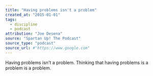 ```yaml
---
title: "Having problems isn't a problem"
created_at: "2015-01-01"
tags:
  - discipline
  - podcast
attribution: "Joe Desena"
source: "Spartan Up! The Podcast"
source_type: "podcast"
source_url: #"https://www.google.com"
---
```


Having problems isn't a problem. Thinking that having problems is a problem is a problem.
